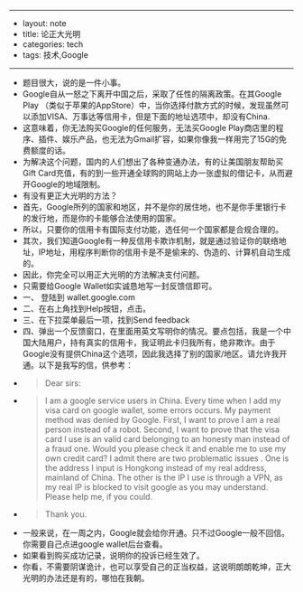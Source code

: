 - --
- layout: note
- title: 论正大光明
- categories: tech
- tags: 技术,Google
- --
- 题目很大，说的是一件小事。
- Google自从一怒之下离开中国之后，采取了任性的隔离政策。在其Google Play （类似于苹果的AppStore）中，当你选择付款方式的时候，发现虽然可以添加VISA、万事达等信用卡，但是下面的地址选项中，却没有China.
- 这意味着，你无法购买Google的任何服务，无法买Google Play商店里的程序、插件、娱乐产品，也无法为Gmail扩容，如果你像我一样用完了15G的免费额度的话。
- 为解决这个问题，国内的人们想出了各种变通办法，有的让美国朋友帮助买Gift Card充值，有的到一些开通全球购的网站上办一张虚拟的借记卡，从而避开Google的地域限制。
- 有没有更正大光明的方法？
- 首先，Google所列的国家和地区，并不是你的居住地，也不是你手里银行卡的发行地，而是你的卡能够合法使用的国家。
- 所以，只要你的信用卡有国际支付功能，选任何一个国家都是合规合理的。
- 其次，我们知道Google有一种反信用卡欺诈机制，就是通过验证你的联络地址，IP地址，用程序判断你的信用卡是不是偷来的、伪造的、计算机自动生成的。
- 因此，你完全可以用正大光明的方法解决支付问题。
- 只需要给Google Wallet如实诚恳地写一封反馈信即可。
- 一、 登陆到 wallet.google.com
- 二、在右上角找到Help按钮，点击。
- 三、在下拉菜单最后一项，找到Send feedback
- 四、弹出一个反馈窗口，在里面用英文写明你的情况。要点包括，我是一个中国大陆用户，持有真实的信用卡，我证明此卡归我所有，绝非欺诈。由于Google没有提供China这个选项，因此我选择了别的国家/地区。请允许我开通。以下是我写的信，供参考：
- >Dear sirs:
- >I am a google service users in China. Every time when I add my visa card on google wallet, some errors occurs. My payment method was denied by Google. First, I want to prove I am a real person instead of a robot. Second, I want to prove that the visa card I use is an valid card belonging to an honesty man instead of a fraud one. Would you please check it and enable me to use my own credit card? I admit there are two problematic issues . One is the address I input is Hongkong instead of my real address, mainland of China. The other is the IP I use is through a VPN, as my real IP is blocked to visit google as you may understand. Please help me, if you could.
- >Thank you.
- 一般来说，在一周之内，Google就会给你开通。只不过Google一般不回信。你需要自己点进google wallet后台查看。
- 如果看到购买成功记录，说明你的投诉已经生效了。
- 你看，不需要阴谋诡计，也可以享受自己的正当权益，这说明朗朗乾坤，正大光明的办法还是有的，哪怕在我朝。
